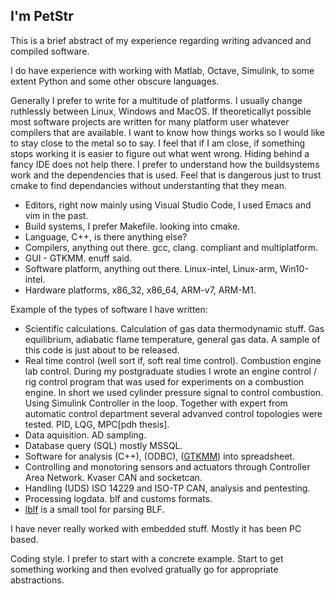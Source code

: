 ## I'm PetStr 

This is a brief abstract of my experience regarding writing advanced and compiled software.

I do have experience with working with Matlab, Octave, Simulink, to some extent Python and some other obscure languages. 

Generally I prefer to write for a multitude of platforms. I usually change ruthlessly between Linux, Windows and MacOS. If theoreticallyt possible most software projects are written for many platform user whatever compilers that are available. I want to know how things works so I would like to stay close to the metal so to say. I feel that if I am close, if something stops working it is easier to figure out what went wrong. Hiding behind a fancy IDE does not help there. I prefer to understand how the buildsystems work and the dependencies that is used. Feel that is dangerous just to trust cmake to find dependancies without understanting that they mean.

* Editors, right now mainly using Visual Studio Code, I used Emacs and vim in the past.
* Build systems, I prefer Makefile. looking into cmake.  
* Language, C++, is there anything else?
* Compilers, anything out there. gcc, clang. compliant and multiplatform.
* GUI - GTKMM. enuff said.
* Software platform, anything out there. Linux-intel, Linux-arm, Win10-intel.
* Hardware platforms, x86_32, x86_64, ARM-v7, ARM-M1.

Example of the types of software I have written:
* Scientific calculations. Calculation of gas data thermodynamic stuff. Gas equilibrium, adiabatic flame temperature, general gas data. A sample of this code is just about to be released. 
* Real time control (well sort if, soft real time control). Combustion engine lab control. During my postgraduate studies I wrote an engine control / rig control program that was used for experiments on a combustion engine. In short we used cylinder pressure signal to control combustion. Using Simulink Controller in the loop. Together with expert from automatic control department several advanved control topologies were tested. PID, LQG, MPC[pdh thesis].
* Data aquisition. AD sampling.
* Database query (SQL) mostly MSSQL.
* Software for analysis (C++), (ODBC), ([GTKMM](https://gtkmm.gnome.org/en/index.html)) into spreadsheet.
* Controlling and monotoring sensors and actuators through Controller Area Network. Kvaser CAN and socketcan.
* Handling (UDS) ISO 14229 and ISO-TP CAN, analysis and pentesting. 
* Processing logdata. blf and customs formats.
* [lblf](https://github.com/PetStr/lblf) is a small tool for parsing BLF.  

I have never really worked with embedded stuff. Mostly it has been PC based. 

Coding style. I prefer to start with a concrete example. Start to get something working and then evolved gratually go for appropriate abstractions. 

<!--
- 👋 Hi, I’m @PetStr
- 👀 I’m interested in life
- 🌱 I’m currently learning life
- 💞️ I’m looking to collaborate on ...
- 📫 How to reach me ...
-->
